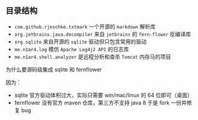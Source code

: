 ## 目录结构

- `com.github.rjeschke.txtmark` 一个开源的 `markdown` 解析库
- `org.jetbrains.java.decompiler` 来自 `jetbrains` 的 `fern-flower` 反编译库
- `org.sqlite` 来自开源的 `sqlite` 驱动但只包含常用的驱动
- `me.n1ar4.log` 模仿 `Apache Log4j2 API` 的日志库
- `me.n1ar4.shell.analyzer` 是远程分析和查杀 `Tomcat` 内存马的项目

为什么要源码级集成 sqlite 和 fernflower

因为：

- sqlite 官方驱动体积过大，实际只需要 win/mac/linux 的 64 位即可（桌面）
- fernflower 没有官方 maven 仓库，第三方不支持 java 8 于是 fork 一份并修复 bug